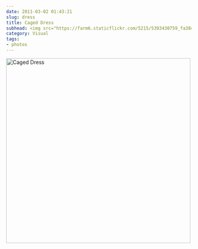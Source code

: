 ```yaml
---
date: 2011-03-02 01:43:21
slug: dress
title: Caged Dress
subhead: <img src="https://farm6.staticflickr.com/5215/5393430759_fa384b52bd.jpg" width="100%" alt="Caged Dress"></a>
category: Visual
tags:
- photos
---
```


<a href="https://www.flickr.com/photos/twohorses/5393430759/" title="Caged Dress"><img src="https://farm6.staticflickr.com/5215/5393430759_fa384b52bd.jpg" width="500" height="500" alt="Caged Dress"></a>
